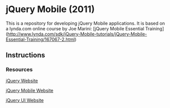 jQuery Mobile (2011)
====================
This is a repository for developing jQuery Mobile applications. It is based on a lynda.com online course by Joe Marini: [jQuery Mobile Essential Training] (http://www.lynda.com/sdk/jQuery-Mobile-tutorials/jQuery-Mobile-Essential-Training/167067-2.html) 

## Instructions

### Resources
[jQuery Website](http://jquery.com/)

[jQuery Mobile Website](http://jquerymobile.com/)

[jQuery UI Website](http://jqueryui.com/)
